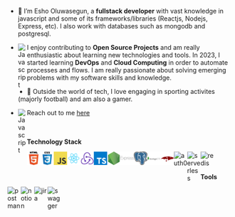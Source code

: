 - 👋 I’m Esho Oluwasegun, a **fullstack developer** with vast knowledge in javascript and some of its frameworks/libraries (Reactjs, Nodejs, Express, etc). I also work with databases such as mongodb and postgresql.


- <img align="left" alt="Javascript" width="20px" src="https://img.icons8.com/external-vectorslab-flat-vectorslab/53/external-Web-Coding-web-and-marketing-vectorslab-flat-vectorslab.png" /> I enjoy contributing to **Open Source Projects** and am really enthusiastic about learning new technologies and tools. In 2023, I started learning **DevOps** and **Cloud Computing** in order to automate processes and flows. I am really passionate about solving emerging problems with my software skills and knowledge.

- 💞️ Outside the world of tech, I love engaging in sporting activites (majorly football) and am also a gamer.
- <img align="left" alt="Javascript" width="20px" src="https://img.icons8.com/external-vectorslab-flat-vectorslab/53/external-Web-Coding-web-and-marketing-vectorslab-flat-vectorslab.png" /> Reach out to me [here](mailto:devaltrsuit@gmail.com)<br /><br /><br />


**Technology Stack**

[<img align="left" alt="Javascript" width="30px" src="https://raw.githubusercontent.com/github/explore/80688e429a7d4ef2fca1e82350fe8e3517d3494d/topics/html/html.png" />](https://developer.mozilla.org/en-US/docs/Learn/Getting_started_with_the_web/HTML_basics)
[<img align="left" alt="html" width="30px" src="https://raw.githubusercontent.com/github/explore/80688e429a7d4ef2fca1e82350fe8e3517d3494d/topics/css/css.png" />](https://developer.mozilla.org/en-US/docs/Learn/Getting_started_with_the_web/CSS_basics)
[<img align="left" alt="css" width="30px" src="https://raw.githubusercontent.com/github/explore/80688e429a7d4ef2fca1e82350fe8e3517d3494d/topics/javascript/javascript.png" />](https://developer.mozilla.org/en-US/docs/Learn/Getting_started_with_the_web/JavaScript_basics)
[<img align="left" alt="react" width="30px" src="https://raw.githubusercontent.com/github/explore/80688e429a7d4ef2fca1e82350fe8e3517d3494d/topics/react/react.png" />](https://react.dev/)
[<img align="left" alt="redux" width="30px" src="https://raw.githubusercontent.com/github/explore/80688e429a7d4ef2fca1e82350fe8e3517d3494d/topics/redux/redux.png" />](https://redux.js.org/)
[<img align="left" alt="react" width="30px" src="https://raw.githubusercontent.com/github/explore/80688e429a7d4ef2fca1e82350fe8e3517d3494d/topics/typescript/typescript.png" />]([https://react.dev/](https://www.typescriptlang.org/))
[<img align="left" alt="nodejs" width="30px" src="https://raw.githubusercontent.com/github/explore/80688e429a7d4ef2fca1e82350fe8e3517d3494d/topics/nodejs/nodejs.png" />](https://nodejs.org/en/docs)
[<img align="left" alt="express" width="30px" src="https://raw.githubusercontent.com/github/explore/80688e429a7d4ef2fca1e82350fe8e3517d3494d/topics/express/express.png" />](https://expressjs.com/)
[<img align="left" alt="postgres" width="30px" src="https://raw.githubusercontent.com/github/explore/80688e429a7d4ef2fca1e82350fe8e3517d3494d/topics/postgresql/postgresql.png" />](https://www.postgresql.org/)
[<img align="left" alt="mongodb" width="30px" src="https://raw.githubusercontent.com/github/explore/80688e429a7d4ef2fca1e82350fe8e3517d3494d/topics/mongodb/mongodb.png" />](https://www.mongodb.com/)
[<img align="left" alt="mongoose" width="30px" src="https://raw.githubusercontent.com/github/explore/80688e429a7d4ef2fca1e82350fe8e3517d3494d/topics/mongoose/mongoose.png" />](https://mongoosejs.com/)
[<img align="left" alt="auth0" width="30px" src="https://avatars.githubusercontent.com/u/2824157?s=40&v=4" />](https://auth0.com/)
[<img align="left" alt="serverless" width="30px" src="https://avatars.githubusercontent.com/u/13742415?s=40&v=4" />](https://www.serverless.com/)
[<img align="left" alt="redis" width="30px" src="https://avatars.githubusercontent.com/u/1529926?s=40&v=4" />](https://redis.io/) <br /><br />





**Tools**


[<img align="left" alt="postman" width="30px" src="https://avatars.githubusercontent.com/u/10251060?s=40&v=4" />](https://www.postman.com/)
[<img align="left" alt="notion" width="30px" src="https://avatars.githubusercontent.com/u/4792552?s=40&v=4" />](https://www.notion.com/)
[<img align="left" alt="jira" width="30px" src="https://avatars.githubusercontent.com/u/43281909?s=40&v=4" />](https://jira.atlassian.com/)
[<img align="left" alt="swagger" width="30px" src="https://avatars.githubusercontent.com/u/7658037?s=40&v=4" />](https://swagger.io/)

